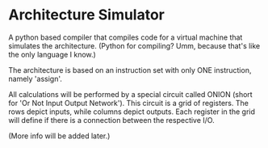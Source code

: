 # Architecture Simulator
A python based compiler that compiles code for a virtual machine that simulates the architecture.
(Python for compiling? Umm, because that's like the only language I know.)

The architecture is based on an instruction set with only ONE instruction, namely 'assign'.

All calculations will be performed by a special circuit called ONION (short for 'Or Not Input Output Network').
This circuit is a grid of registers.
The rows depict inputs, while columns depict outputs.
Each register in the grid will define if there is a connection between the respective I/O.

(More info will be added later.)
